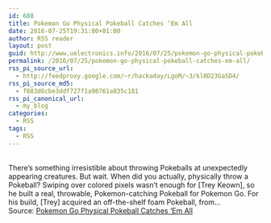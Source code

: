 ```yaml
---
id: 688
title: Pokemon Go Physical Pokeball Catches ‘Em All
date: 2016-07-25T19:31:00+01:00
author: RSS reader
layout: post
guid: http://www.uelectronics.info/2016/07/25/pokemon-go-physical-pokeball-catches-em-all/
permalink: /2016/07/25/pokemon-go-physical-pokeball-catches-em-all/
rss_pi_source_url:
  - http://feedproxy.google.com/~r/hackaday/LgoM/~3/kl8D23GaSD4/
rss_pi_source_md5:
  - f883d6cbe3ddf727f1a98761a835c181
rss_pi_canonical_url:
  - my_blog
categories:
  - RSS
tags:
  - RSS
---
```

&#013;  
There’s something irresistible about throwing Pokeballs at unexpectedly appearing creatures. But wait. When did you actually, physically throw a Pokeball? Swiping over colored pixels wasn’t enough for [Trey Keown], so he built a real, throwable, Pokemon-catching Pokeball for Pokemon Go. For his build, [Trey] acquired an off-the-shelf foam Pokeball, from…&#013;  
Source: <a href="http://feedproxy.google.com/~r/hackaday/LgoM/~3/kl8D23GaSD4/" target="_blank">Pokemon Go Physical Pokeball Catches ‘Em All</a>